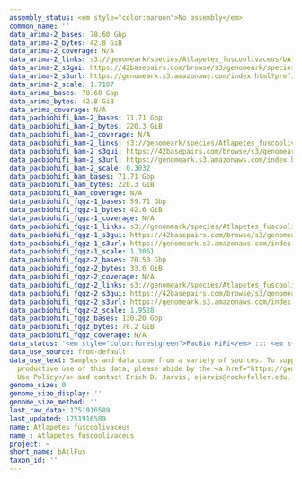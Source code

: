 ```yaml
---
assembly_status: <em style="color:maroon">No assembly</em>
common_name: ''
data_arima-2_bases: 78.60 Gbp
data_arima-2_bytes: 42.8 GiB
data_arima-2_coverage: N/A
data_arima-2_links: s3://genomeark/species/Atlapetes_fuscoolivaceus/bAtlFus2/genomic_data/arima/<br>
data_arima-2_s3gui: https://42basepairs.com/browse/s3/genomeark/species/Atlapetes_fuscoolivaceus/bAtlFus2/genomic_data/arima/
data_arima-2_s3url: https://genomeark.s3.amazonaws.com/index.html?prefix=species/Atlapetes_fuscoolivaceus/bAtlFus2/genomic_data/arima/
data_arima-2_scale: 1.7107
data_arima_bases: 78.60 Gbp
data_arima_bytes: 42.8 GiB
data_arima_coverage: N/A
data_pacbiohifi_bam-2_bases: 71.71 Gbp
data_pacbiohifi_bam-2_bytes: 220.3 GiB
data_pacbiohifi_bam-2_coverage: N/A
data_pacbiohifi_bam-2_links: s3://genomeark/species/Atlapetes_fuscoolivaceus/bAtlFus2/genomic_data/pacbio_hifi/<br>
data_pacbiohifi_bam-2_s3gui: https://42basepairs.com/browse/s3/genomeark/species/Atlapetes_fuscoolivaceus/bAtlFus2/genomic_data/pacbio_hifi/
data_pacbiohifi_bam-2_s3url: https://genomeark.s3.amazonaws.com/index.html?prefix=species/Atlapetes_fuscoolivaceus/bAtlFus2/genomic_data/pacbio_hifi/
data_pacbiohifi_bam-2_scale: 0.3032
data_pacbiohifi_bam_bases: 71.71 Gbp
data_pacbiohifi_bam_bytes: 220.3 GiB
data_pacbiohifi_bam_coverage: N/A
data_pacbiohifi_fqgz-1_bases: 59.71 Gbp
data_pacbiohifi_fqgz-1_bytes: 42.6 GiB
data_pacbiohifi_fqgz-1_coverage: N/A
data_pacbiohifi_fqgz-1_links: s3://genomeark/species/Atlapetes_fuscoolivaceus/bAtlFus1/genomic_data/pacbio_hifi/<br>
data_pacbiohifi_fqgz-1_s3gui: https://42basepairs.com/browse/s3/genomeark/species/Atlapetes_fuscoolivaceus/bAtlFus1/genomic_data/pacbio_hifi/
data_pacbiohifi_fqgz-1_s3url: https://genomeark.s3.amazonaws.com/index.html?prefix=species/Atlapetes_fuscoolivaceus/bAtlFus1/genomic_data/pacbio_hifi/
data_pacbiohifi_fqgz-1_scale: 1.3061
data_pacbiohifi_fqgz-2_bases: 70.50 Gbp
data_pacbiohifi_fqgz-2_bytes: 33.6 GiB
data_pacbiohifi_fqgz-2_coverage: N/A
data_pacbiohifi_fqgz-2_links: s3://genomeark/species/Atlapetes_fuscoolivaceus/bAtlFus2/genomic_data/pacbio_hifi/<br>
data_pacbiohifi_fqgz-2_s3gui: https://42basepairs.com/browse/s3/genomeark/species/Atlapetes_fuscoolivaceus/bAtlFus2/genomic_data/pacbio_hifi/
data_pacbiohifi_fqgz-2_s3url: https://genomeark.s3.amazonaws.com/index.html?prefix=species/Atlapetes_fuscoolivaceus/bAtlFus2/genomic_data/pacbio_hifi/
data_pacbiohifi_fqgz-2_scale: 1.9528
data_pacbiohifi_fqgz_bases: 130.20 Gbp
data_pacbiohifi_fqgz_bytes: 76.2 GiB
data_pacbiohifi_fqgz_coverage: N/A
data_status: '<em style="color:forestgreen">PacBio HiFi</em> ::: <em style="color:forestgreen">Arima</em>'
data_use_source: from-default
data_use_text: Samples and data come from a variety of sources. To support fair and
  productive use of this data, please abide by the <a href="https://genome10k.soe.ucsc.edu/data-use-policies/">Data
  Use Policy</a> and contact Erich D. Jarvis, ejarvis@rockefeller.edu, with any questions.
genome_size: 0
genome_size_display: ''
genome_size_method: ''
last_raw_data: 1751916589
last_updated: 1751916589
name: Atlapetes fuscoolivaceus
name_: Atlapetes_fuscoolivaceus
project: ~
short_name: bAtlFus
taxon_id: ''
---
```

